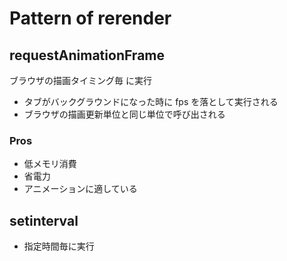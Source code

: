 # Pattern of rerender

## requestAnimationFrame

ブラウザの描画タイミング毎 に実行

* タブがバックグラウンドになった時に fps を落として実行される
* ブラウザの描画更新単位と同じ単位で呼び出される

### Pros

* 低メモリ消費
* 省電力
* アニメーションに適している

## setinterval

* 指定時間毎に実行

